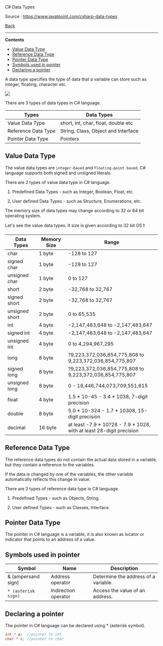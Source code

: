 
C# Data Types

Source : https://www.javatpoint.com/csharp-data-types

[Back](../readme.md)

---

**Contents**

- [Value Data Type](#value-data-type)
- [Reference Data Type](#reference-data-type)
- [Pointer Data Type](#pointer-data-type)
- [Symbols used in pointer](#symbols-used-in-pointer)
- [Declaring a pointer](#declaring-a-pointer)


A data type specifies the type of data that a variable can store such as integer, floating, character etc.

![](https://images.javatpoint.com/csharp/images/csharp-data-type1.png)

There are 3 types of data types in C# language.

Types               | Data Types
--------------------|------------------------------------
Value Data Type     | short, int, char, float, double etc
Reference Data Type | String, Class, Object and Interface
Pointer Data Type   | Pointers

## Value Data Type

The value data types are `integer-based` and `floating-point based`. C# language supports both signed and unsigned literals.

There are 2 types of value data type in C# language.

1) Predefined Data Types - such as Integer, Boolean, Float, etc.

2) User defined Data Types - such as Structure, Enumerations, etc.

The memory size of data types may change according to 32 or 64 bit operating system.

Let's see the value data types. It size is given according to 32 bit OS ❗


Data Types     | Memory Size | Range
---------------|-------------|---------------------------------------------------------------------------
char           | 1 byte      | -128 to 127
signed char    | 1 byte      | -128 to 127
unsigned char  | 1 byte      | 0 to 127
short          | 2 byte      | -32,768 to 32,767
signed short   | 2 byte      | -32,768 to 32,767
unsigned short | 2 byte      | 0 to 65,535
int            | 4 byte      | -2,147,483,648 to -2,147,483,647
signed int     | 4 byte      | -2,147,483,648 to -2,147,483,647
unsigned int   | 4 byte      | 0 to 4,294,967,295
long           | 8 byte      | ?9,223,372,036,854,775,808 to <br/> 9,223,372,036,854,775,807
signed long    | 8 byte      | ?9,223,372,036,854,775,808 to <br/> 9,223,372,036,854,775,807
unsigned long  | 8 byte      | 0 - 18,446,744,073,709,551,615
float          | 4 byte      | 1.5 * 10-45 - 3.4 * 1038, 7-digit precision
double         | 8 byte      | 5.0 * 10-324 - 1.7 * 10308, 15-digit precision
decimal        | 16 byte     | at least -7.9 * 10?28 - 7.9 * 1028,<br/>  with at least 28-digit precision

## Reference Data Type

The reference data types do not contain the actual data stored in a variable, but they contain a reference to the variables.

If the data is changed by one of the variables, the other variable automatically reflects this change in value.

There are 2 types of reference data type in C# language.

1) Predefined Types - such as Objects, String.

2) User defined Types - such as Classes, Interface.

## Pointer Data Type

The pointer in C# language is a variable, it is also known as locator or indicator that points to an address of a value.

## Symbols used in pointer

Symbol              | Name                 | Description
--------------------|----------------------|-------------------------------------
& (ampersand sign)  | Address operator     | Determine the address of a variable.
`* (asterisk sign)` | Indirection operator | Access the value of an address.

## Declaring a pointer 

The pointer in C# language can be declared using * (asterisk symbol).

```cs
int * a;  //pointer to int      
char * c; //pointer to char  

```